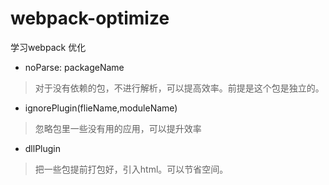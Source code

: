 # webpack-optimize
学习webpack 优化
 
- noParse: packageName
> 对于没有依赖的包，不进行解析，可以提高效率。前提是这个包是独立的。
- ignorePlugin(flieName,moduleName)
> 忽略包里一些没有用的应用，可以提升效率

- dllPlugin
> 把一些包提前打包好，引入html。可以节省空间。